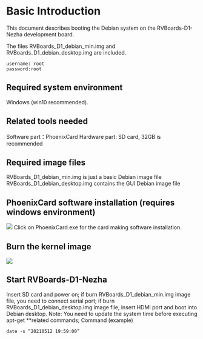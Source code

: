 # Basic Introduction

This document describes booting the Debian system on the RVBoards-D1-Nezha development board.

The files RVBoards_D1_debian_min.img and RVBoards_D1_debian_desktop.img are included.
```
username: root
password:root
```

## Required system environment
Windows (win10 recommended).
## Related tools needed
Software part：PhoenixCard
Hardware part: SD card, 32GB is recommended

## Required image files
RVBoards_D1_debian_min.img is just a basic Debian image file
RVBoards_D1_debian_desktop.img contains the GUI Debian image file

## PhoenixCard software installation (requires windows environment)
![](https://rvboards.org/rvboards/dasdu8syrbgvtzvhfj12f4d5/images_dir/1620822794/1.png)
Click on PhoenixCard.exe for the card making software installation.

## Burn the kernel image
![](https://rvboards.org/rvboards/dasdu8syrbgvtzvhfj12f4d5/images_dir/1620824180/1.png)

## Start RVBoards-D1-Nezha
Insert SD card and power on;
if burn RVBoards_D1_debian_min.img image file, you need to connect serial port;
if burn RVBoards_D1_debian_desktop.img image file, insert HDMI port and boot into Debian desktop.
Note: You need to update the system time before executing apt-get **related commands;
Command (example)
```
date -s “20210512 19:59:00”
```
